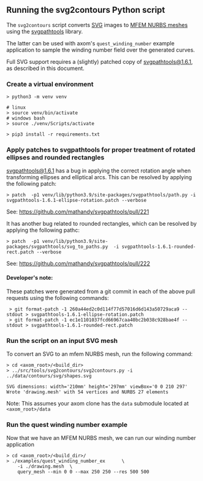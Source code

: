 ## Running the svg2contours Python script

The `svg2contours` script converts [SVG](https://developer.mozilla.org/en-US/docs/Web/SVG) images to [MFEM NURBS meshes](https://mfem.org/mesh-format-v1.0/#nurbs-meshes) using the [svgpathtools](https://github.com/mathandy/svgpathtools) library. 

The latter can be used with axom's `quest_winding_number` example application to 
sample the winding number field over the generated curves.

Full SVG support requires a (slightly) patched copy of [svgpathtools@1.6.1](https://github.com/mathandy/svgpathtools/releases/tag/v1.6.1), as described in this document.

### Create a virtual environment

```shell
> python3 -m venv venv

# linux
> source venv/bin/activate
# windows bash
> source ./venv/Scripts/activate

> pip3 install -r requirements.txt
```

### Apply patches to svgpathtools for proper treatment of rotated ellipses and rounded rectangles

[svgpathtools@1.6.1](https://github.com/mathandy/svgpathtools/releases/tag/v1.6.1) has a bug in applying the correct rotation angle when transforming ellipses and elliptical arcs. 
This can be resolved by applying the following patch:
```shell
> patch  -p1 venv/lib/python3.9/site-packages/svgpathtools/path.py -i svgpathtools-1.6.1-ellipse-rotation.patch --verbose 
```
See: https://github.com/mathandy/svgpathtools/pull/221

It has another bug related to rounded rectangles, which can be resolved by applying the following pathc:
```shell
> patch  -p1 venv/lib/python3.9/site-packages/svgpathtools/svg_to_paths.py  -i svgpathtools-1.6.1-rounded-rect.patch --verbose
```
See: https://github.com/mathandy/svgpathtools/pull/222

#### Developer's note:
These patches were generated from a git commit in each of the above pull requests using the following commands:
```shell
 > git format-patch -1 260a44ed2c0d114f77d57016d6d143a50729aca9 --stdout > svgpathtools-1.6.1-ellipse-rotation.patch
 > git format-patch -1 ec1e1101037fcd66967caa40bc2b038c928bae4f --stdout > svgpathtools-1.6.1-rounded-rect.patch
```

### Run the script on an input SVG mesh

To convert an SVG to an mfem NURBS mesh, run the following command:
```shell
> cd <axom_root>/<build_dir>
> ../src/tools/svg2contours/svg2contours.py -i ../data/contours/svg/shapes.svg 

SVG dimensions: width='210mm' height='297mm' viewBox='0 0 210 297'
Wrote 'drawing.mesh' with 54 vertices and NURBS 27 elements
```
Note: This assumes your axom clone has the `data` submodule located
at `<axom_root>/data`

### Run the quest winding number example
Now that we have an MFEM NURBS mesh, we can run our winding number application

```shell
> cd <axom_root>/<build_dir>/
> ./examples/quest_winding_number_ex      \
    -i ./drawing.mesh  \
    query_mesh --min 0 0 --max 250 250 --res 500 500 
```
